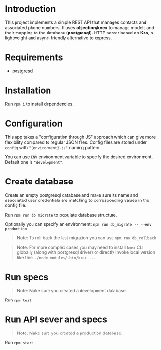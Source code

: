 # Introduction

This project implements a simple REST API that manages contacts and associated phone numbers.
It uses __objection/knex__ to manage models and their mapping to the database (__postgresql__).
HTTP server based on __Koa__, a lightweight and async-friendly alternative to express.

# Requirements

* [postgresql](https://www.postgresql.org/)

# Installation

Run `npm i` to install dependencies.

# Configuration

This app takes a "configuration through JS" approach which can give more flexibility compared to regular JSON files. Config files are stored under `config` with `"{environment}.js"` naming pattern.

You can use `ENV` environment variable to specify the desired environment. Default one is `"development"`.

# Create database

Create an empty postgresql database and make sure its name and associated user credentials are matching to corresponding values in the config file.

Run `npm run db_migrate` to populate database structure.

Optionally you can specify an environment:
`npm run db_migrate -- --env production`

> Note: To roll back the last migration you can use `npm run db_rollback`

> Note: For more complex cases you may need to install `knex` CLI globally (along with postgresql driver) or directly invoke local version like this: `./node_modules/.bin/knex ...`

# Run specs

> Note: Make sure you created a development database.

Run `npm test`

# Run API sever and specs

> Note: Make sure you created a production database.

Run `npm start`
